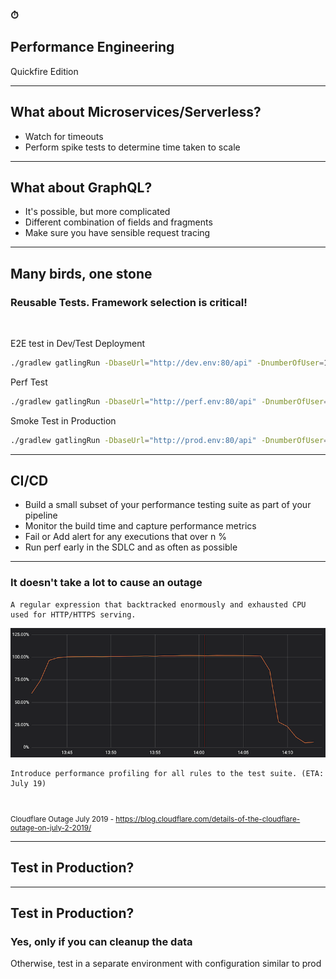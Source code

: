 <!-- sectionTitle: Performance Engineering -->
<!--note
- Now with the time remaining, I'd thought I go through some quickfire performance engineering questions that I came across in the past

- And these doesn't apply to the crypto exchange API I was testing.

- Alright off we go
-->

### ⏱
## Performance Engineering
Quickfire Edition

---
<!-- note
- Every thing we talked about still apply, but there are 2 important things to look out for

- timeouts, so if you are seeing timeouts in your tests, make sure you work go through each microservices youre hitting and make sure the timeouts reduces as you get further and further away from the caller.

- the other thing is spike tests is extremely important, because chances are you are scaling horizontally in a microservices architecture. So how quickly you scale matters. If your services take 10 minutes to spin up by then the traffic on your API might have already died down. This is especially true for a trading exchange where a trump tweet could drive traffic 
-->
## What about Microservices/Serverless?
- Watch for timeouts
- Perform spike tests to determine time taken to scale

--- 
<!--note
- Now what about graphQL? again everything applies but it gets a lot more complicated depending on how the resolvers are implemented and you may need to performance test different combination of the request.

- This is where request tracing becomes crucial.
-->
## What about GraphQL?
- It's possible, but more complicated
- Different combination of fields and fragments
- Make sure you have sensible request tracing

--- 
<!--note
- I personally prefer using load testing frameworks that can be uses for other purposes and its a huge reason on why I selected gatling

- I can parameterize a few things and all of a sudden, I'm able to use the same test suite for E2E testing, to performance testing and to smoke testing.

- Obviously and I reiterate, your tests suite must be well thought out.
-->
## Many birds, one stone 

### Reusable Tests. Framework selection is critical!

<br />

E2E test in Dev/Test Deployment
```bash
./gradlew gatlingRun -DbaseUrl="http://dev.env:80/api" -DnumberOfUser=1 -DrunDurationSecs=300
```

Perf Test
```bash
./gradlew gatlingRun -DbaseUrl="http://perf.env:80/api" -DnumberOfUser=2000 -DrunDurationSecs=3600
```

Smoke Test in Production
```bash
./gradlew gatlingRun -DbaseUrl="http://prod.env:80/api" -DnumberOfUser=1 -DrunDurationSecs=10
```


---
<!-- note
- So extending on what we just talked about, we can reuse the tests in CI/CD as a initial checkpoint for performance

- You can decide to run a subset or the entire suite that is up to you. But make sure you collect the results per run and have some sort of way to flag if the performance degrades.

- The idea is to shift left and bump performance testing up the software development lifecycle to detect performance anomalies earlier

- And interestingly a couple weeks before I submitted my talk to dddsydney, CloudFlare, one of the worlds largest content delivery network and web infrastructure provider suffered a global outage due to a small change to their WAF rule
-->
## CI/CD

- Build a small subset of your performance testing suite as part of your pipeline 
- Monitor the build time and capture performance metrics
- Fail or Add alert for any executions that over n %
- Run perf early in the SDLC and as often as possible

---
<!-- note
- It doesn't take a lot to cause an outage

- What happened at Cloudflare, in a nutshell was a small change to a regular expression in it's WAF rules, backtracked and used up 100% of the CPU. This brought down Cloudflare’s core proxying, CDN and WAF functionality.

- What they immediately did after the outage was to introduce performance profiling to all of its WAF rules as part of their CI/CD, as well as a review of their SOPs for WAF rule deployments.

- If youre interested in root cause analysis and incident reports like I am. I strongly recommend you to have a look at cloudflare's blog post on its July 2nd outage. 

-->

### It doesn't take a lot to cause an outage

```text
A regular expression that backtracked enormously and exhausted CPU used for HTTP/HTTPS serving.
```

<img class="" src="../static/images/cpu-goes-boom.png"  alt="CloudFlare CPU Goes Boom"/>


```text
Introduce performance profiling for all rules to the test suite. (ETA:  July 19)
```

<br />

<small>

Cloudflare Outage July 2019 - https://blog.cloudflare.com/details-of-the-cloudflare-outage-on-july-2-2019/

</small>

---
<!-- note
- last but not least and its a question that a lot of people ask, should we performance test in production?
-->
## Test in Production?

---

<!-- note
- My personal view is, YES but only if you have the capability to cleanup the data, because production is production, youre not going to have another environment that is like for like with production in terms of version of the software that is deployed, especially in a microservices architecture, the data and also monitoring that exists
- In lieu of a cleanup process then the next best thing is to have a environment that is production like, but the caveat there is, its still not production.
-->
## Test in Production?
### Yes, only if you can cleanup the data

Otherwise, test in a separate environment with configuration similar to prod
